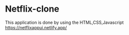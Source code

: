 # Netflix-clone
This application is done by using the HTML,CSS,Javascript
https://netflixappui.netlify.app/

